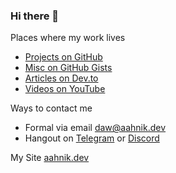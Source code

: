 ### Hi there 👋

Places where my work lives

- [Projects on GitHub](https://github.com/aahnik?tab=repositories)
- [Misc on GitHub Gists](https://gist.github.com/aahnik)
- [Articles on Dev.to](https://dev.to/aahnik)
- [Videos on YouTube](https://www.youtube.com/c/aahnik)

Ways to contact me

- Formal via email daw@aahnik.dev
- Hangout on [Telegram](https://telegram.me/aahniks_code_discussion) or [Discord](https://discord.gg/PvcMKHWTDs)

My Site [aahnik.dev](https://aahnik.dev)

